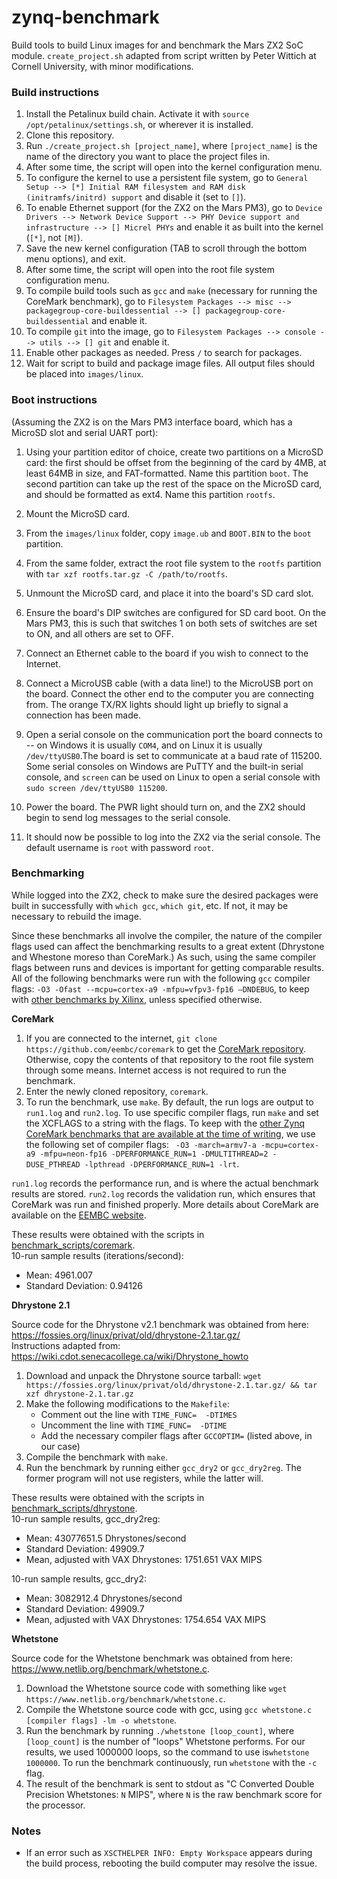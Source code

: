 # zynq-benchmark
Build tools to build Linux images for and benchmark the Mars ZX2 SoC module. `create_project.sh` adapted from script written by Peter Wittich at Cornell University, with minor modifications.

### Build instructions
1. Install the Petalinux build chain. Activate it with `source /opt/petalinux/settings.sh`, or wherever it is installed.
2. Clone this repository.
3. Run `./create_project.sh [project_name]`, where `[project_name]` is the name of the directory you want to place the project files in.
4. After some time, the script will open into the kernel configuration menu.
5. To configure the kernel to use a persistent file system, go to `General Setup --> [*] Initial RAM filesystem and RAM disk (initramfs/initrd) support` and disable it (set to `[]`).
6. To enable Ethernet support (for the ZX2 on the Mars PM3), go to `Device Drivers --> Network Device Support --> PHY Device support and infrastructure --> [] Micrel PHYs` and enable it as built into the kernel (`[*]`, not `[M]`).
7. Save the new kernel configuration (TAB to scroll through the bottom menu options), and exit.
8. After some time, the script will open into the root file system configuration menu.
9. To compile build tools such as `gcc` and `make` (necessary for running the CoreMark benchmark), go to `Filesystem Packages --> misc --> packagegroup-core-buildessential --> [] packagegroup-core-buildessential` and enable it.
10. To compile `git` into the image, go to `Filesystem Packages --> console --> utils --> [] git` and enable it.
11. Enable other packages as needed. Press `/` to search for packages.
12. Wait for script to build and package image files. All output files should be placed into `images/linux`.

### Boot instructions
(Assuming the ZX2 is on the Mars PM3 interface board, which has a MicroSD slot and serial UART port):
1. Using your partition editor of choice, create two partitions on a MicroSD card: the first should be offset from the beginning of the card by 4MB, at least 64MB in size, and FAT-formatted. Name this partition `boot`. The second partition can take up the rest of the space on the MicroSD card, and should be formatted as ext4. Name this partition `rootfs`.

2. Mount the MicroSD card.
3. From the `images/linux` folder, copy `image.ub` and `BOOT.BIN` to the `boot` partition.
4. From the same folder, extract the root file system to the `rootfs` partition with `tar xzf rootfs.tar.gz -C /path/to/rootfs`.
5. Unmount the MicroSD card, and place it into the board's SD card slot.
6. Ensure the board's DIP switches are configured for SD card boot. On the Mars PM3, this is such that switches 1 on both sets of switches are set to ON, and all others are set to OFF.
7. Connect an Ethernet cable to the board if you wish to connect to the Internet.
8. Connect a MicroUSB cable (with a data line!) to the MicroUSB port on the board. Connect the other end to the computer you are connecting from. The orange TX/RX lights should light up briefly to signal a connection has been made.
9. Open a serial console on the communication port the board connects to -- on Windows it is usually `COM4`, and on Linux it is usually `/dev/ttyUSB0`.The board is set to communicate at a baud rate of 115200. Some serial consoles on Windows are PuTTY and the built-in serial console, and `screen` can be used on Linux to open a serial console with `sudo screen /dev/ttyUSB0 115200`.
10. Power the board. The PWR light should turn on, and the ZX2 should begin to send log messages to the serial console.
11. It should now be possible to log into the ZX2 via the serial console. The default username is `root` with password `root`.

### Benchmarking
While logged into the ZX2, check to make sure the desired packages were built in successfully with `which gcc`, `which git`, etc. If not, it may be necessary to rebuild the image.

Since these benchmarks all involve the compiler, the nature of the compiler flags used can affect the benchmarking results to a great extent (Dhrystone and Whestone moreso than CoreMark.) As such, using the same compiler flags between runs and devices is important for getting comparable results. All of the following benchmarks were run with the following `gcc` compiler flags: `-O3 -Ofast --mcpu=cortex-a9 -mfpu=vfpv3-fp16 –DNDEBUG`, to keep with [other benchmarks by Xilinx](https://xilinx-wiki.atlassian.net/wiki/spaces/A/pages/18842551/Zc702+Benchmark), unless specified otherwise.

**CoreMark**

1. If you are connected to the internet, `git clone https://github.com/eembc/coremark` to get the [CoreMark repository](https://github.com/eembc/coremark). Otherwise, copy the contents of that repository to the root file system through some means. Internet access is not required to run the benchmark.
2. Enter the newly cloned repository, `coremark`.
3. To run the benchmark, use `make`. By default, the run logs are output to `run1.log` and `run2.log`. To use specific compiler flags, run `make` and set the XCFLAGS to a string with the flags. To keep with the [other Zynq CoreMark benchmarks that are available at the time of writing](https://www.eembc.org/coremark/view.php?benchmark_seq=2550,1473,1474,1418), we use the following set of compiler flags: ` -O3 -march=armv7-a -mcpu=cortex-a9 -mfpu=neon-fp16 -DPERFORMANCE_RUN=1 -DMULTITHREAD=2 -DUSE_PTHREAD -lpthread -DPERFORMANCE_RUN=1 -lrt`.

`run1.log` records the performance run, and is where the actual benchmark results are stored. `run2.log` records the validation run, which ensures that CoreMark was run and finished properly. More details about CoreMark are available on the [EEMBC website](https://www.eembc.org/coremark/).

These results were obtained with the scripts in [benchmark_scripts/coremark](./benchmark_scripts/coremark). \
10-run sample results (iterations/second):
* Mean: 4961.007
* Standard Deviation: 0.94126


**Dhrystone 2.1**

Source code for the Dhrystone v2.1 benchmark was obtained from here: https://fossies.org/linux/privat/old/dhrystone-2.1.tar.gz/ \
Instructions adapted from: https://wiki.cdot.senecacollege.ca/wiki/Dhrystone_howto

1. Download and unpack the Dhrystone source tarball: `wget https://fossies.org/linux/privat/old/dhrystone-2.1.tar.gz/ && tar xzf dhrystone-2.1.tar.gz`
2. Make the following modifications to the `Makefile`: 
    * Comment out the line with `TIME_FUNC=  -DTIMES`
    * Uncomment the line with `TIME_FUNC=  -DTIME`
    * Add the necessary compiler flags after `GCCOPTIM=` (listed above, in our case)
3. Compile the benchmark with `make`.
4. Run the benchmark by running either `gcc_dry2` or `gcc_dry2reg`. The former program will not use registers, while the latter will.

These results were obtained with the scripts in [benchmark_scripts/dhrystone](./benchmark_scripts/dhrystone). \
10-run sample results, gcc_dry2reg:
* Mean: 43077651.5 Dhrystones/second
* Standard Deviation: 49909.7
* Mean, adjusted with VAX Dhrystones: 1751.651 VAX MIPS


10-run sample results, gcc_dry2:
* Mean:  3082912.4 Dhrystones/second
* Standard Deviation: 49909.7
* Mean, adjusted with VAX Dhrystones: 1754.654 VAX MIPS

**Whetstone** 

Source code for the Whetstone benchmark was obtained from here: https://www.netlib.org/benchmark/whetstone.c.

1. Download the Whetstone source code with something like `wget https://www.netlib.org/benchmark/whetstone.c`.
1. Compile the Whetstone source code with gcc, using `gcc whetstone.c [compiler flags] -lm -o whetstone`. 
 2. Run the benchmark by running `./whetstone [loop_count]`, where `[loop_count]` is the number of "loops" Whetstone performs. For our results, we used 1000000 loops, so the command to use is`whetstone 1000000`. To run the benchmark continuously, run `whetstone` with the `-c` flag.
3. The result of the benchmark is sent to stdout as "C Converted Double Precision Whetstones: `N` MIPS", where `N` is the raw benchmark score for the processor.



### Notes
* If an error such as `XSCTHELPER INFO: Empty Workspace` appears during the build process, rebooting the build computer may resolve the issue.
